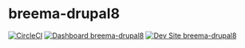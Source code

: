 # breema-drupal8

[![CircleCI](https://circleci.com/gh/Breema/breema-drupal8.svg?style=shield)](https://circleci.com/gh/dww/breema-drupal8)
[![Dashboard breema-drupal8](https://img.shields.io/badge/dashboard-breema_drupal8-yellow.svg)](https://dashboard.pantheon.io/sites/3cea9fdb-6e86-4ae6-a5d2-c13d5da8d939#dev/code)
[![Dev Site breema-drupal8](https://img.shields.io/badge/site-breema_drupal8-blue.svg)](http://dev-breema-drupal8.pantheonsite.io/)
